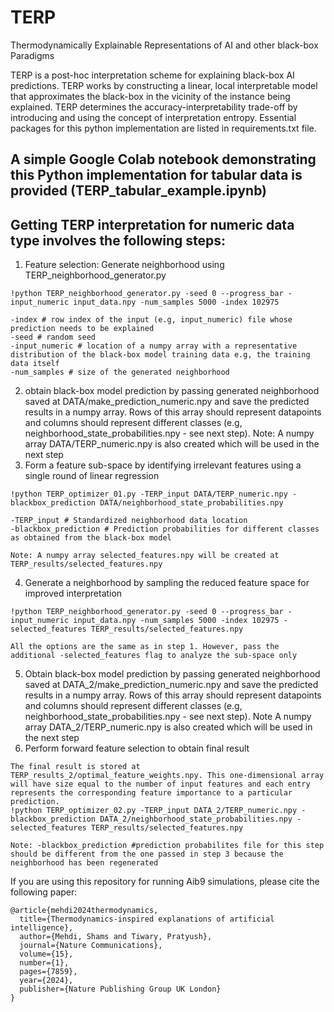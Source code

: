 # TERP
Thermodynamically Explainable Representations of AI and other black-box Paradigms


TERP is a post-hoc interpretation scheme for explaining black-box AI predictions. TERP works by constructing a linear, local interpretable model that approximates the black-box in the vicinity of the instance being explained. TERP determines the accuracy-interpretability trade-off by introducing and using the concept of interpretation entropy. Essential packages for this python implementation are listed in requirements.txt file.

## A simple Google Colab notebook demonstrating this Python implementation for tabular data is provided (TERP_tabular_example.ipynb)

## Getting TERP interpretation for numeric data type involves the following steps:

1. Feature selection: Generate neighborhood using TERP_neighborhood_generator.py
```
!python TERP_neighborhood_generator.py -seed 0 --progress_bar -input_numeric input_data.npy -num_samples 5000 -index 102975

-index # row index of the input (e.g, input_numeric) file whose prediction needs to be explained
-seed # random seed
-input_numeric # location of a numpy array with a representative distribution of the black-box model training data e.g, the training data itself
-num_samples # size of the generated neighborhood
```
2. obtain black-box model prediction by passing generated neighborhood saved at DATA/make_prediction_numeric.npy and save the predicted results in a numpy array. Rows of this array should represent datapoints and columns should represent different classes (e.g, neighborhood_state_probabilities.npy - see next step). Note: A numpy array DATA/TERP_numeric.npy is also created which will be used in the next step
3. Form a feature sub-space by identifying irrelevant features using a single round of linear regression
```
!python TERP_optimizer_01.py -TERP_input DATA/TERP_numeric.npy -blackbox_prediction DATA/neighborhood_state_probabilities.npy

-TERP_input # Standardized neighborhood data location
-blackbox_prediction # Prediction probabilities for different classes as obtained from the black-box model

Note: A numpy array selected_features.npy will be created at TERP_results/selected_features.npy
```
4. Generate a neighborhood by sampling the reduced feature space for improved interpretation
```
!python TERP_neighborhood_generator.py -seed 0 --progress_bar -input_numeric input_data.npy -num_samples 5000 -index 102975 -selected_features TERP_results/selected_features.npy

All the options are the same as in step 1. However, pass the additional -selected_features flag to analyze the sub-space only
```
5. Obtain black-box model prediction by passing generated neighborhood saved at DATA_2/make_prediction_numeric.npy and save the predicted results in a numpy array. Rows of this array should represent datapoints and columns should represent different classes (e.g, neighborhood_state_probabilities.npy - see next step). Note A numpy array DATA_2/TERP_numeric.npy is also created which will be used in the next step
6. Perform forward feature selection to obtain final result
```
The final result is stored at TERP_results_2/optimal_feature_weights.npy. This one-dimensional array will have size equal to the number of input features and each entry represents the corresponding feature importance to a particular prediction.
!python TERP_optimizer_02.py -TERP_input DATA_2/TERP_numeric.npy -blackbox_prediction DATA_2/neighborhood_state_probabilities.npy -selected_features TERP_results/selected_features.npy

Note: -blackbox_prediction #prediction probabilites file for this step should be different from the one passed in step 3 because the neighborhood has been regenerated
```
If you are using this repository for running Aib9 simulations, please cite the following paper:
```
@article{mehdi2024thermodynamics,
  title={Thermodynamics-inspired explanations of artificial intelligence},
  author={Mehdi, Shams and Tiwary, Pratyush},
  journal={Nature Communications},
  volume={15},
  number={1},
  pages={7859},
  year={2024},
  publisher={Nature Publishing Group UK London}
}
```
